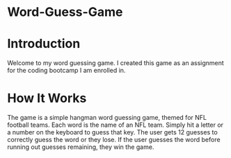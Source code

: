 # Word-Guess-Game

# Introduction
Welcome to my word guessing game. I created this game as an assignment for the coding bootcamp I am enrolled in. 

# How It Works
The game is a simple hangman word guessing game, themed for NFL football teams. Each word is the name of an NFL team. Simply hit a letter or a number on the keyboard to guess that key. The user gets 12 guesses to correctly guess the word or they lose. If the user guesses the word before running out guesses remaining, they win the game.

